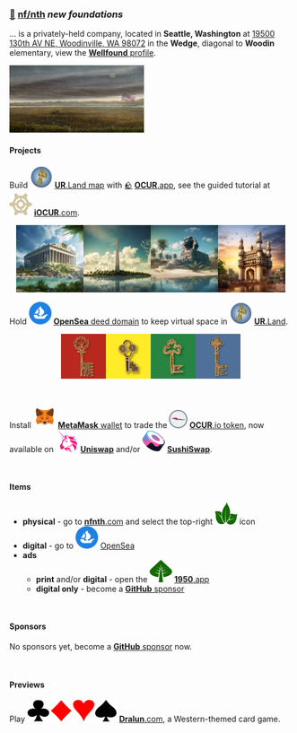 ### [🥚](https://xn--wr9h.ws) [**nf/nth**](https://nfnth.com) *new foundations*

... is a privately-held company, located in **Seattle, Washington** at [19500 130th AV NE, Woodinville, WA 98072](https://blue.kingcounty.com/Assessor/eRealProperty/Dashboard.aspx?ParcelNbr=1428900123) in the **Wedge**, diagonal to **Woodin** elementary, view the [**Wellfound** profile](https://wellfound.com/u/urland).

<img src="img/field.gif" style="width:240px;height:120px;" />

<br/>

#### Projects

Build <img src="img/island.png" style="width:40px;height:40px;" /> [**UR**.Land map](https://ur.land) with [🪨](https://xn--g19h.ws) [**OCUR**.app](https://ocur.app), see the guided tutorial at <img src="res/img/gear/gear1.png" style="width:40px;height:40px;" /> [**iOCUR**.com](https://iocur.com).

<p align="center"><img src="img/par.png" style="width:120px;height:120px;" /><img src="img/wash.png" style="width:120px;height:120px;" /><img src="img/sphinx.png" style="width:120px;height:120px;" /><img src="img/charm.png" style="width:120px;height:120px;" /></p>

Hold <img src="img/opensea.png" style="width:40px;height:40px;" /> [**OpenSea** deed domain](https://opensea.io/urland) to keep virtual space in <img src="img/island.png" style="width:40px;height:40px;" /> [**UR**.Land](https://ur.land).

<p align="center"><img src="res/img/key/red.png" style="width:80px;height:80px;" /><img src="res/img/key/yellow.png" style="width:80px;height:80px;" /><img src="res/img/key/green.png" style="width:80px;height:80px;" /><img src="res/img/key/blue.png" style="width:80px;height:80px;" /></p>

<br/>

Install <img src="img/meta.png" style="width:40px;height:40px;" /> [**MetaMask** wallet](https://metamask.io) to trade the <img src="res/img/seal3.png" style="width:32px;height:32px;" /> [**OCUR**.io token](https://ocur.io), now available on <img src="img/uniswap.png" style="width:40px;height:40px;" /> [**Uniswap**](https://app.uniswap.org/#/tokens/ethereum/0xccab679860b1017589239bceeeabe5cd45965afc) and/or <img src="img/sushi.png" style="width:40px;height:40px;" /> [**SushiSwap**](https://www.sushi.com/swap).

<br/>

#### Items

- **physical** - go to [**nfnth**.com](https://nfnth.com) and select the top-right <img src="res/img/leaf/leaf2.png" style="width:40px;height:40px;" /> icon
- **digital** - go to <img src="img/opensea.png" style="width:40px;height:40px;" /> [OpenSea](https://opensea.io/urland)
- **ads**
  - **print** and/or **digital** - open the <img src="res/img/leaf/leaf1.png" style="width:40px;height:40px;" /> [**1950**.app](https://1950.app)
  - **digital only** - become a [**GitHub** sponsor](https://github.com/sponsors/nfnth)

<br/>

#### Sponsors

No sponsors yet, become a [**GitHub** sponsor](https://github.com/sponsors/nfnth) now.

<br/>

#### Previews

Play <img src="res/img/card/club.png" style="width:40px;height:40px;" /><img src="res/img/card/diamond.png" style="width:40px;height:40px;" /><img src="res/img/card/heart.png" style="width:40px;height:40px;" /><img src="res/img/card/spade.png" style="width:40px;height:40px;" /> [**Dralun**.com](https://dralun.com), a Western-themed card game.
